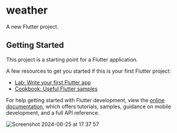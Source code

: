 # weather

A new Flutter project.

## Getting Started

This project is a starting point for a Flutter application.

A few resources to get you started if this is your first Flutter project:

- [Lab: Write your first Flutter app](https://docs.flutter.dev/get-started/codelab)
- [Cookbook: Useful Flutter samples](https://docs.flutter.dev/cookbook)

For help getting started with Flutter development, view the
[online documentation](https://docs.flutter.dev/), which offers tutorials,
samples, guidance on mobile development, and a full API reference.



![Screenshot 2024-06-25 at 17 37 57](https://github.com/jonik2909/weather-app/assets/65108313/7df2ead0-99e4-456c-bfb3-1434c4211070)
